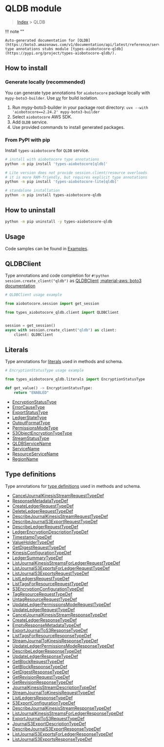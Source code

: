 # QLDB module

> [Index](../README.md) > QLDB


!!! note ""

    Auto-generated documentation for [QLDB](https://boto3.amazonaws.com/v1/documentation/api/latest/reference/services/qldb.html#qldb)
    type annotations stubs module [types-aiobotocore-qldb](https://pypi.org/project/types-aiobotocore-qldb/).

## How to install

### Generate locally (recommended)

You can generate type annotations for `aiobotocore` package locally with `mypy-boto3-builder`.
Use [uv](https://docs.astral.sh/uv/getting-started/installation/) for build isolation.

1. Run mypy-boto3-builder in your package root directory: `uvx --with 'aiobotocore==2.24.2' mypy-boto3-builder`
1. Select `aiobotocore` AWS SDK.
1. Add `QLDB` service.
1. Use provided commands to install generated packages.



### From PyPI with pip

Install `types-aiobotocore` for `QLDB` service.

```bash
# install with aiobotocore type annotations
python -m pip install 'types-aiobotocore[qldb]'

# Lite version does not provide session.client/resource overloads
# it is more RAM-friendly, but requires explicit type annotations
python -m pip install 'types-aiobotocore-lite[qldb]'

# standalone installation
python -m pip install types-aiobotocore-qldb
```



## How to uninstall

```bash
python -m pip uninstall -y types-aiobotocore-qldb
```

## Usage

Code samples can be found in [Examples](./usage.md).

## QLDBClient

Type annotations and code completion for  `#!python session.create_client("qldb")` as [QLDBClient](./client.md)
[:material-aws: boto3 documentation](https://boto3.amazonaws.com/v1/documentation/api/latest/reference/services/qldb.html#QLDB.Client)

```python
# QLDBClient usage example

from aiobotocore.session import get_session

from types_aiobotocore_qldb.client import QLDBClient


session = get_session()
async with session.create_client("qldb") as client:
    client: QLDBClient
```








## Literals

Type annotations for [literals](./literals.md) used in methods and schema.

```python
# EncryptionStatusType usage example

from types_aiobotocore_qldb.literals import EncryptionStatusType

def get_value() -> EncryptionStatusType:
    return "ENABLED"
```

- [EncryptionStatusType](./literals.md#encryptionstatustype)
- [ErrorCauseType](./literals.md#errorcausetype)
- [ExportStatusType](./literals.md#exportstatustype)
- [LedgerStateType](./literals.md#ledgerstatetype)
- [OutputFormatType](./literals.md#outputformattype)
- [PermissionsModeType](./literals.md#permissionsmodetype)
- [S3ObjectEncryptionTypeType](./literals.md#s3objectencryptiontypetype)
- [StreamStatusType](./literals.md#streamstatustype)
- [QLDBServiceName](./literals.md#qldbservicename)
- [ServiceName](./literals.md#servicename)
- [ResourceServiceName](./literals.md#resourceservicename)
- [RegionName](./literals.md#regionname)




## Type definitions

Type annotations for [type definitions](./type_defs.md) used in methods and schema.

- [CancelJournalKinesisStreamRequestTypeDef](./type_defs.md#canceljournalkinesisstreamrequesttypedef)
- [ResponseMetadataTypeDef](./type_defs.md#responsemetadatatypedef)
- [CreateLedgerRequestTypeDef](./type_defs.md#createledgerrequesttypedef)
- [DeleteLedgerRequestTypeDef](./type_defs.md#deleteledgerrequesttypedef)
- [DescribeJournalKinesisStreamRequestTypeDef](./type_defs.md#describejournalkinesisstreamrequesttypedef)
- [DescribeJournalS3ExportRequestTypeDef](./type_defs.md#describejournals3exportrequesttypedef)
- [DescribeLedgerRequestTypeDef](./type_defs.md#describeledgerrequesttypedef)
- [LedgerEncryptionDescriptionTypeDef](./type_defs.md#ledgerencryptiondescriptiontypedef)
- [TimestampTypeDef](./type_defs.md#timestamptypedef)
- [ValueHolderTypeDef](./type_defs.md#valueholdertypedef)
- [GetDigestRequestTypeDef](./type_defs.md#getdigestrequesttypedef)
- [KinesisConfigurationTypeDef](./type_defs.md#kinesisconfigurationtypedef)
- [LedgerSummaryTypeDef](./type_defs.md#ledgersummarytypedef)
- [ListJournalKinesisStreamsForLedgerRequestTypeDef](./type_defs.md#listjournalkinesisstreamsforledgerrequesttypedef)
- [ListJournalS3ExportsForLedgerRequestTypeDef](./type_defs.md#listjournals3exportsforledgerrequesttypedef)
- [ListJournalS3ExportsRequestTypeDef](./type_defs.md#listjournals3exportsrequesttypedef)
- [ListLedgersRequestTypeDef](./type_defs.md#listledgersrequesttypedef)
- [ListTagsForResourceRequestTypeDef](./type_defs.md#listtagsforresourcerequesttypedef)
- [S3EncryptionConfigurationTypeDef](./type_defs.md#s3encryptionconfigurationtypedef)
- [TagResourceRequestTypeDef](./type_defs.md#tagresourcerequesttypedef)
- [UntagResourceRequestTypeDef](./type_defs.md#untagresourcerequesttypedef)
- [UpdateLedgerPermissionsModeRequestTypeDef](./type_defs.md#updateledgerpermissionsmoderequesttypedef)
- [UpdateLedgerRequestTypeDef](./type_defs.md#updateledgerrequesttypedef)
- [CancelJournalKinesisStreamResponseTypeDef](./type_defs.md#canceljournalkinesisstreamresponsetypedef)
- [CreateLedgerResponseTypeDef](./type_defs.md#createledgerresponsetypedef)
- [EmptyResponseMetadataTypeDef](./type_defs.md#emptyresponsemetadatatypedef)
- [ExportJournalToS3ResponseTypeDef](./type_defs.md#exportjournaltos3responsetypedef)
- [ListTagsForResourceResponseTypeDef](./type_defs.md#listtagsforresourceresponsetypedef)
- [StreamJournalToKinesisResponseTypeDef](./type_defs.md#streamjournaltokinesisresponsetypedef)
- [UpdateLedgerPermissionsModeResponseTypeDef](./type_defs.md#updateledgerpermissionsmoderesponsetypedef)
- [DescribeLedgerResponseTypeDef](./type_defs.md#describeledgerresponsetypedef)
- [UpdateLedgerResponseTypeDef](./type_defs.md#updateledgerresponsetypedef)
- [GetBlockRequestTypeDef](./type_defs.md#getblockrequesttypedef)
- [GetBlockResponseTypeDef](./type_defs.md#getblockresponsetypedef)
- [GetDigestResponseTypeDef](./type_defs.md#getdigestresponsetypedef)
- [GetRevisionRequestTypeDef](./type_defs.md#getrevisionrequesttypedef)
- [GetRevisionResponseTypeDef](./type_defs.md#getrevisionresponsetypedef)
- [JournalKinesisStreamDescriptionTypeDef](./type_defs.md#journalkinesisstreamdescriptiontypedef)
- [StreamJournalToKinesisRequestTypeDef](./type_defs.md#streamjournaltokinesisrequesttypedef)
- [ListLedgersResponseTypeDef](./type_defs.md#listledgersresponsetypedef)
- [S3ExportConfigurationTypeDef](./type_defs.md#s3exportconfigurationtypedef)
- [DescribeJournalKinesisStreamResponseTypeDef](./type_defs.md#describejournalkinesisstreamresponsetypedef)
- [ListJournalKinesisStreamsForLedgerResponseTypeDef](./type_defs.md#listjournalkinesisstreamsforledgerresponsetypedef)
- [ExportJournalToS3RequestTypeDef](./type_defs.md#exportjournaltos3requesttypedef)
- [JournalS3ExportDescriptionTypeDef](./type_defs.md#journals3exportdescriptiontypedef)
- [DescribeJournalS3ExportResponseTypeDef](./type_defs.md#describejournals3exportresponsetypedef)
- [ListJournalS3ExportsForLedgerResponseTypeDef](./type_defs.md#listjournals3exportsforledgerresponsetypedef)
- [ListJournalS3ExportsResponseTypeDef](./type_defs.md#listjournals3exportsresponsetypedef)

